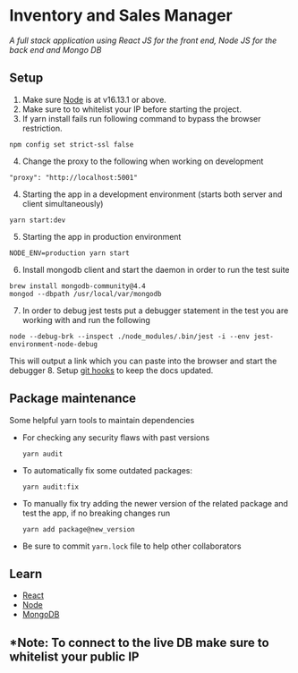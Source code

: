 # Inventory and Sales Manager

_A full stack application using React JS for the front end, Node JS for the back end and Mongo DB_

## Setup

1. Make sure [Node](https://nodejs.org/en/download/) is at v16.13.1 or above.
2. Make sure to to whitelist your IP before starting the project.
3. If yarn install fails run following command to bypass the browser restriction.

```
npm config set strict-ssl false
```

4. Change the proxy to the following when working on development

```
"proxy": "http://localhost:5001"
```

4. Starting the app in a development environment (starts both server and client simultaneously)

```
yarn start:dev
```

5. Starting the app in production environment

```
NODE_ENV=production yarn start
```

6. Install mongodb client and start the daemon in order to run the test suite

```
brew install mongodb-community@4.4
mongod --dbpath /usr/local/var/mongodb
```

7. In order to debug jest tests put a debugger statement in the test you are working with and run the following

```
node --debug-brk --inspect ./node_modules/.bin/jest -i --env jest-environment-node-debug
```

This will output a link which you can paste into the browser and start the debugger 8. Setup [git hooks](docs/setup.md#git-hooks) to keep the docs updated.

## Package maintenance

Some helpful yarn tools to maintain dependencies

- For checking any security flaws with past versions
  ```
  yarn audit
  ```
- To automatically fix some outdated packages:
  ```
  yarn audit:fix
  ```
- To manually fix try adding the newer version of the related package and test the app, if no breaking changes run
  ```
  yarn add package@new_version
  ```
- Be sure to commit `yarn.lock` file to help other collaborators

## Learn

- [React](https://reactjs.org/)
- [Node](https://nodejs.org/en/docs/)
- [MongoDB](https://docs.mongodb.com/manual/introduction)

## \*Note: To connect to the live DB make sure to whitelist your public IP

